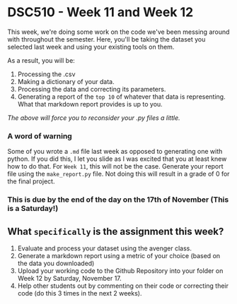 # DSC510 - Week 11 and Week 12
This week, we're doing some work on the code we've been messing around with throughout the semester. Here, you'll be taking the dataset you selected last week and using your existing tools on them. 

As a result, you will be: 
1. Processing the .csv
1. Making a dictionary of your data.
1. Processing the data and correcting its parameters. 
1. Generating a report of the `top 10` of whatever that data is representing. What that markdown report provides is up to you. 

_The above will force you to reconsider your .py files a little._

### A word of warning
Some of you wrote a `.md` file last week as opposed to generating one with python. If you did this, I let you slide as I was excited that you at least knew how to do that. For `Week 11`, this will not be the case. Generate your report file using the `make_report.py` file. Not doing this will result in a grade of 0 for the final project. 

### This is due by the end of the day on the 17th of November (This is a Saturday!)

## What `specifically` is the assignment this week?

1. Evaluate and process your dataset using the avenger class. 
1. Generate a markdown report using a metric of your choice (based on the data you downloaded)
1. Upload your working code to the Github Repository into your folder on Week 12 by Saturday, November 17.
1. Help other students out by commenting on their code or correcting their code (do this 3 times in the next 2 weeks).
